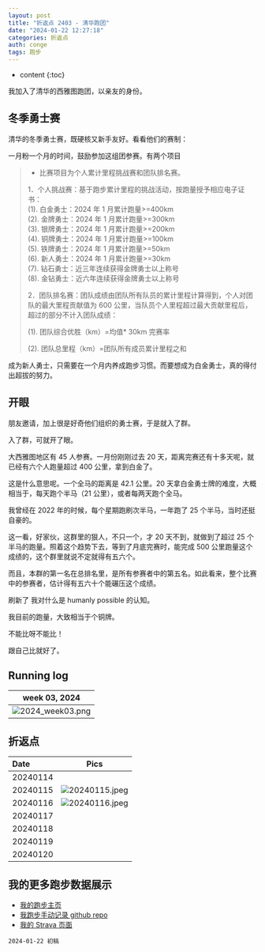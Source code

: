 ```yaml
---
layout: post
title: "折返点 2403 - 清华跑团"
date: "2024-01-22 12:27:18"
categories: 折返点
auth: conge
tags: 跑步 
---
```

* content
{:toc}

我加入了清华的西雅图跑团，以亲友的身份。

## 冬季勇士赛

清华的冬季勇士赛，既硬核又新手友好。看看他们的赛制：

一月粉一个月的时间，鼓励参加这组团参赛。有两个项目

> * 比赛项目为个人累计里程挑战赛和团队排名赛。
> 
> 1．个人挑战赛：基于跑步累计里程的挑战活动，按跑量授予相应电子证书：  
> (1). 白金勇士：2024 年 1 月累计跑量>=400km  
> (2). 金牌勇士：2024 年 1 月累计跑量>=300km  
> (3). 银牌勇士：2024 年 1 月累计跑量>=200km  
> (4). 铜牌勇士：2024 年 1 月累计跑量>=100km  
> (5). 铁牌勇士：2024 年 1 月累计跑量>=50km  
> (6). 新人勇士：2024 年 1 月累计跑量>=30km  
> (7). 钻石勇士：近三年连续获得金牌勇士以上称号  
> (8). 金钻勇士：近六年连续获得金牌勇士以上称号  
> 
> 2．团队排名赛：团队成绩由团队所有队员的累计里程计算得到，个人对团队的最大里程贡献值为 600 公里，当队员个人里程超过最大贡献里程后，超过的部分不计入团队成绩：  
> 
> (1). 团队综合优胜（km）=均值* 30km 完赛率
> 
> (2). 团队总里程（km）=团队所有成员累计里程之和

成为新人勇士，只需要在一个月内养成跑步习惯。而要想成为白金勇士，真的得付出超拔的努力。

## 开眼

朋友邀请，加上很是好奇他们组织的勇士赛，于是就入了群。

入了群，可就开了眼。

大西雅图地区有 45 人参赛。一月份刚刚过去 20 天，距离完赛还有十多天呢，就已经有六个人跑量超过 400 公里，拿到白金了。

这是什么意思呢。一个全马的距离是 42.1 公里。20 天拿白金勇士牌的难度，大概相当于，每天跑个半马（21 公里），或者每两天跑个全马。

我曾经在 2022 年的时候，每个星期跑刷次半马，一年跑了 25 个半马，当时还挺自豪的。

这一看，好家伙，这群里的狠人，不只一个，才 20 天不到，就做到了超过 25 个半马的跑量。照着这个趋势下去，等到了月底完赛时，能完成 500 公里跑量这个成绩的，这个群里就说不定就得有五六个。

而且，本群的第一名在总排名里，是所有参赛者中的第五名。如此看来，整个比赛中的参赛者，估计得有五六十个能碾压这个成绩。

刷新了 我对什么是 humanly possible 的认知。

我目前的跑量，大致相当于个铜牌。

不能比呀不能比！

跟自己比就好了。

## Running log

| week 03, 2024 |
| :-----------: |
| ![2024_week03.png](https://s2.loli.net/2024/01/23/2CW5kXJA3qjSwZc.png) |

## 折返点

| Date     | Pics  |
| :------- | :------------------------------------------------------------------: |
| 20240114 |  |
| 20240115 | ![20240115.jpeg](https://s2.loli.net/2024/01/23/Ihv5fYdDbpcjkNJ.jpg) |
| 20240116 | ![20240116.jpeg](https://s2.loli.net/2024/01/23/Zhtcy1ImSBOnCzL.jpg) |
| 20240117 |  |
| 20240118 |  |
| 20240119 |  |
| 20240120 |  |

## 我的更多跑步数据展示

* [我的跑步主页](https://conge.livingwithfcs.org/running_page/)
* [我跑步手动记录 github repo](https://github.com/conge/RunningStreak)
* [我的 Strava 页面](https://www.strava.com/athletes/57680242)

```
2024-01-22 初稿
```
